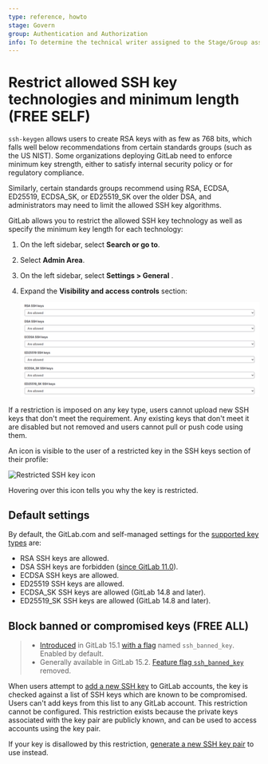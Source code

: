 ```yaml
---
type: reference, howto
stage: Govern
group: Authentication and Authorization
info: To determine the technical writer assigned to the Stage/Group associated with this page, see https://about.gitlab.com/handbook/product/ux/technical-writing/#assignments
---
```


# Restrict allowed SSH key technologies and minimum length **(FREE SELF)**

`ssh-keygen` allows users to create RSA keys with as few as 768 bits, which
falls well below recommendations from certain standards groups (such as the US
NIST). Some organizations deploying GitLab need to enforce minimum key
strength, either to satisfy internal security policy or for regulatory
compliance.

Similarly, certain standards groups recommend using RSA, ECDSA, ED25519,
ECDSA_SK, or ED25519_SK over the older DSA, and administrators may need to
limit the allowed SSH key algorithms.

GitLab allows you to restrict the allowed SSH key technology as well as specify
the minimum key length for each technology:

1. On the left sidebar, select **Search or go to**.
1. Select **Admin Area**.
1. On the left sidebar, select **Settings > General** .
1. Expand the **Visibility and access controls** section:

   ![SSH keys restriction Admin Area settings](img/ssh_keys_restrictions_settings.png)

If a restriction is imposed on any key type, users cannot upload new SSH keys that don't meet the
requirement. Any existing keys that don't meet it are disabled but not removed and users cannot
pull or push code using them.

An icon is visible to the user of a restricted key in the SSH keys section of their profile:

![Restricted SSH key icon](img/ssh_keys_restricted_key_icon.png)

Hovering over this icon tells you why the key is restricted.

## Default settings

By default, the GitLab.com and self-managed settings for the
[supported key types](../user/ssh.md#supported-ssh-key-types) are:

- RSA SSH keys are allowed.
- DSA SSH keys are forbidden ([since GitLab 11.0](https://about.gitlab.com/releases/2018/06/22/gitlab-11-0-released/#support-for-dsa-ssh-keys)).
- ECDSA SSH keys are allowed.
- ED25519 SSH keys are allowed.
- ECDSA_SK SSH keys are allowed (GitLab 14.8 and later).
- ED25519_SK SSH keys are allowed (GitLab 14.8 and later).

## Block banned or compromised keys **(FREE ALL)**

> - [Introduced](https://gitlab.com/gitlab-org/gitlab/-/issues/24614) in GitLab 15.1 [with a flag](../administration/feature_flags.md) named `ssh_banned_key`. Enabled by default.
> - Generally available in GitLab 15.2. [Feature flag `ssh_banned_key`](https://gitlab.com/gitlab-org/gitlab/-/issues/363410) removed.

When users attempt to [add a new SSH key](../user/ssh.md#add-an-ssh-key-to-your-gitlab-account)
to GitLab accounts, the key is checked against a list of SSH keys which are known
to be compromised. Users can't add keys from this list to any GitLab account.
This restriction cannot be configured. This restriction exists because the private
keys associated with the key pair are publicly known, and can be used to access
accounts using the key pair.

If your key is disallowed by this restriction, [generate a new SSH key pair](../user/ssh.md#generate-an-ssh-key-pair)
to use instead.

<!-- ## Troubleshooting

Include any troubleshooting steps that you can foresee. If you know beforehand what issues
one might have when setting this up, or when something is changed, or on upgrading, it's
important to describe those, too. Think of things that may go wrong and include them here.
This is important to minimize requests for support, and to avoid doc comments with
questions that you know someone might ask.

Each scenario can be a third-level heading, for example `### Getting error message X`.
If you have none to add when creating a doc, leave this section in place
but commented out to help encourage others to add to it in the future. -->
